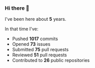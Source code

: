 ### Hi there 👋

I've been here about **5** years.

In that time I've:

- Pushed **1017** commits
- Opened **73** issues
- Submitted **75** pull requests
- Reviewed **51** pull requests
- Contributed to **26** public repositories

<!-- ![My scrobbles](https://lastfm-recently-played.vercel.app/api?user=dotdub) -->
